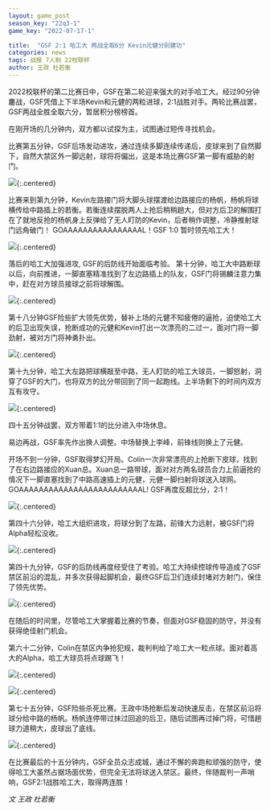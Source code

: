 ```yaml
---
layout: game_post
season_key: "22q3-1"
game_key: "2022-07-17-1"

title:  "GSF 2:1 哈工大 两战全取6分 Kevin元健分别建功"
categories: news
tags: 战报 7人制 22校联杯
author: 王政 杜若衡
---
```


2022校联杯的第二比赛日中，GSF在第二轮迎来强大的对手哈工大。经过90分钟鏖战，GSF凭借上下半场Kevin和元健的两粒进球，2:1战胜对手。两轮比赛战罢，GSF两战全胜全取六分，暂居积分榜榜首。

在刚开场的几分钟内，双方都以试探为主，试图通过短传寻找机会。

比赛第五分钟，GSF后场发动进攻，通过连续多脚连续传递后，皮球来到了自然脚下，自然大禁区外一脚远射，球将将偏出，这是本场比赛GSF第一脚有威胁的射门。

![](/assets/img/news/first-champion/r2/5Mins-1.gif){:.centered}

比赛来到第九分钟，Kevin左路接门将大脚头球摆渡给边路接应的杨帆，杨帆将球横传给中路插上的若衡。若衡连续摆脱两人上抢后稍稍趟大，但对方后卫的解围打在了就地反抢的杨帆身上反弹给了无人盯防的Kevin，后者稍作调整，冷静推射球门远角破门！ GOAAAAAAAAAAAAAAAAL！GSF 1:0 暂时领先哈工大！

![](/assets/img/news/first-champion/r2/9Mins-2-Goal.gif){:.centered}

落后的哈工大加强进攻, GSF的后防线开始面临考验。
第十分钟，哈工大中路断球以后，向前推进，一脚直塞精准找到了左边路插上的队友，GSF门将锡麟注意力集中，赶在对方球员接球之前将球解围。

![](/assets/img/news/first-champion/r2/10Mins-3.gif){:.centered}

第十八分钟GSF险些扩大领先优势，替补上场的元健不知疲倦的逼抢，迫使哈工大的后卫出现失误，抢断成功的元健和Kevin打出一次漂亮的二过一，面对门将一脚劲射，被对方门将神勇扑出。

![](/assets/img/news/first-champion/r2/18Mins-4.gif){:.centered}

第十九分钟，哈工大左路把球横敲至中路，无人盯防的哈工大球员，一脚怒射，洞穿了GSF的大门，也将双方的比分带回到了同一起跑线。上半场剩下的时间内双方互有攻守。

![](/assets/img/news/first-champion/r2/19Mins-5-Goal.gif){:.centered}

四十五分钟战罢，双方带着1:1的比分进入中场休息。

易边再战，GSF率先作出换人调整。中场替换上李峰，前锋线则换上了元健。

开场不到一分钟，GSF取得梦幻开局。Colin一次非常漂亮的上抢断下皮球，找到了在右边路接应的Xuan总。Xuan总一路带球，面对对方两名球员合力上前逼抢的情况下一脚直塞找到了中路高速插上的元健，元健一脚扫射将球送入球网。GOAAAAAAAAAAAAAAAAAAAAAAAAAL! GSF再度反超比分，2:1！

![](/assets/img/news/first-champion/r2/45Mins-6-Goal.gif){:.centered}

第四十六分钟，哈工大组织进攻，将球分到了左路，前锋大力远射，被GSF门将Alpha轻松没收。

![](/assets/img/news/first-champion/r2/46Mins-7.gif){:.centered}

第四十九分钟，GSF的后防线再度经受住了考验。哈工大持续控球传导造成了GSF禁区前沿的混乱，并多次获得起脚机会，最终GSF后卫们连续封堵对方射门，保住了领先优势。

![](/assets/img/news/first-champion/r2/49Mins-8.gif){:.centered}

在随后的时间里，尽管哈工大掌握着比赛的节奏，但面对GSF稳固的防守，并没有获得绝佳射门机会。

第六十二分钟，Colin在禁区内争抢犯规，裁判判给了哈工大一粒点球。面对着高大的Alpha，哈工大球员将点球踢飞！

![](/assets/img/news/first-champion/r2/62Mins-9-Penalty-Foul.gif){:.centered}

![](/assets/img/news/first-champion/r2/62Mins-10-Penalty-Kick.gif){:.centered}

第七十五分钟，GSF险些杀死比赛。王政中场抢断后发动快速反击，在禁区前沿将球分给中路的杨帆。杨帆连停带过抹过回追的后卫，随后试图再过掉门将，可惜趟球力道稍大，皮球出了底线。

![](/assets/img/news/first-champion/r2/75Mins-11.gif){:.centered}

在比赛最后的十五分钟内，GSF全员众志成城，通过不懈的奔跑和顽强的防守，使得哈工大虽然占据场面优势，但完全无法将球送入禁区。最终，伴随裁判一声哨响，GSF2:1战胜哈工大，取得两连胜！


*文 王政 杜若衡*